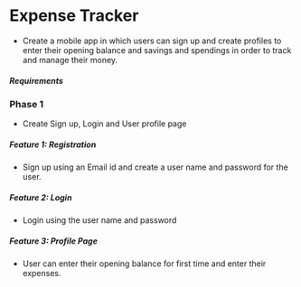 # Expense Tracker 

* Create a mobile app in which users can sign up and create profiles to enter their opening balance and savings and spendings in order to  track and manage their money.

##### Requirements

### Phase 1
* Create Sign up, Login and User profile page

##### Feature 1: Registration
* Sign up using an Email id and create a user name and password for the user.

##### Feature 2: Login 
* Login using the user name and password

##### Feature 3: Profile Page
* User can enter their opening balance for first time and enter their expenses.
